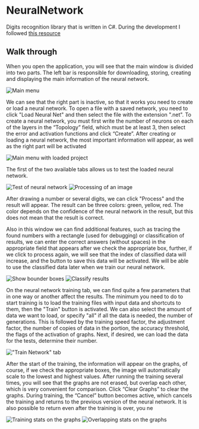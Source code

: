 # NeuralNetwork

Digits recognition library that is written in C#. During the development I followed [this resource](http://neuralnetworksanddeeplearning.com/)

## Walk through

When you open the application, you will see that the main window is divided into two parts. The left bar is responsible for downloading, storing, creating and displaying the main information of the neural network.

![Main menu](https://i.imgur.com/JIcTdfs.png)

We can see that the right part is inactive, so that it works you need to create or load a neural network. To open a file with a saved network, you need to click "Load Neural Net" and then select the file with the extension ".net". To create a neural network, you must first write the number of neurons on each of the layers in the “Topology” field, which must be at least 3, then select the error and activation functions and click “Create”. After creating or loading a neural network, the most important information will appear, as well as the right part will be activated

![Main menu with loaded project](https://i.imgur.com/mm2IVJ9.png)

The first of the two available tabs allows us to test the loaded neural network.

![Test of neural network](https://i.imgur.com/5BFajlB.png)
![Processing of an image](https://i.imgur.com/oEq0iMB.png)

After drawing a number or several digits, we can click "Process" and the result will appear. The result can be three colors: green, yellow, red. The color depends on the confidence of the neural network in the result, but this does not mean that the result is correct.

Also in this window we can find additional features, such as tracing the found numbers with a rectangle (used for debugging) or classification of results, we can enter the correct answers (without spaces) in the appropriate field that appears after we check the appropriate box, further, if we click to process again, we will see that the index of classified data will increase, and the button to save this data will be activated. We will be able to use the classified data later when we train our neural network.

![Show bounder boxes](https://i.imgur.com/7mcLQN4.png)
![Classify results](https://i.imgur.com/LctqyZ7.png)

On the neural network training tab, we can find quite a few parameters that in one way or another affect the results. The minimum you need to do to start training is to load the training files with input data and shortcuts to them, then the "Train" button is activated. We can also select the amount of data we want to load, or specify "all" if all the data is needed, the number of generations. This is followed by the training speed factor, the adjustment factor, the number of copies of data in the portion, the accuracy threshold, the flags of the activation of graphs. Next, if desired, we can load the data for the tests, determine their number.

!["Train Network" tab](https://i.imgur.com/og2tLjG.png)

After the start of the training, the information will appear on the graphs, of course, if we check the appropriate boxes, the image will automatically scale to the lowest and highest values. After running the training several times, you will see that the graphs are not erased, but overlap each other, which is very convenient for comparison. Click “Clear Graphs” to clear the graphs. During training, the “Cancel” button becomes active, which cancels the training and returns to the previous version of the neural network. It is also possible to return even after the training is over, you ne

![Training stats on the graphs](https://i.imgur.com/FJtqejy.png)
![Overlapping stats on the graphs](https://i.imgur.com/W3xIIWb.png)

